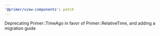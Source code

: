 ```yaml
---
'@primer/view-components': patch
---
```


Deprecating Primer::TimeAgo in favor of Primer::RelativeTime, and adding a migration guide
